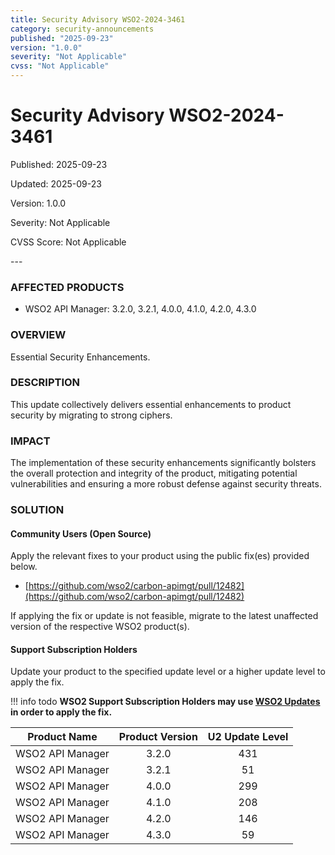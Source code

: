 ```yaml
---
title: Security Advisory WSO2-2024-3461
category: security-announcements
published: "2025-09-23" 
version: "1.0.0"
severity: "Not Applicable"
cvss: "Not Applicable"
---
```


# Security Advisory WSO2-2024-3461

<p class="doc-info">Published: 2025-09-23</p> 
<p class="doc-info">Updated: 2025-09-23</p>
<p class="doc-info">Version: 1.0.0</p>
<p class="doc-info">Severity: Not Applicable</p>
<p class="doc-info">CVSS Score: Not Applicable</p>
---

### AFFECTED PRODUCTS
* WSO2 API Manager: 3.2.0, 3.2.1, 4.0.0, 4.1.0, 4.2.0, 4.3.0


### OVERVIEW
Essential Security Enhancements.


### DESCRIPTION
This update collectively delivers essential enhancements to product security by migrating to strong ciphers.


### IMPACT
The implementation of these security enhancements significantly bolsters the overall protection and integrity of the product, mitigating potential vulnerabilities and ensuring a more robust defense against security threats.


### SOLUTION

#### Community Users (Open Source)
Apply the relevant fixes to your product using the public fix(es) provided below.

* [https://github.com/wso2/carbon-apimgt/pull/12482](https://github.com/wso2/carbon-apimgt/pull/12482)

If applying the fix or update is not feasible, migrate to the latest unaffected version of the respective WSO2 product(s).


#### Support Subscription Holders

Update your product to the specified update level or a higher update level to apply the fix.

!!! info todo
    **WSO2 Support Subscription Holders may use [WSO2 Updates](https://wso2.com/updates/) in order to apply the fix.**

| Product Name     | Product Version | U2 Update Level |
| ---------------- | :-------------: | :-------------: |
| WSO2 API Manager |      3.2.0      |       431       |
| WSO2 API Manager |      3.2.1      |       51        |
| WSO2 API Manager |      4.0.0      |       299       |
| WSO2 API Manager |      4.1.0      |       208       |
| WSO2 API Manager |      4.2.0      |       146       |
| WSO2 API Manager |      4.3.0      |       59        |





